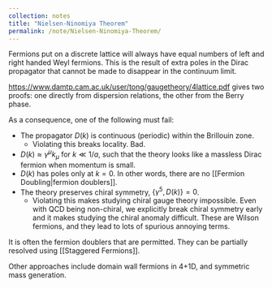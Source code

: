 ```yaml
---
collection: notes
title: "Nielsen-Ninomiya Theorem"
permalink: /note/Nielsen-Ninomiya-Theorem/
---
```

Fermions put on a discrete lattice will always have equal numbers of left and right handed Weyl fermions. This is the result of extra poles in the Dirac propagator that cannot be made to disappear in the continuum limit. 



https://www.damtp.cam.ac.uk/user/tong/gaugetheory/4lattice.pdf gives two proofs: one directly from dispersion relations, the other from the Berry phase.

As a consequence, one of the following must fail:
- The propagator $D(k)$ is continuous (periodic) within the Brillouin zone. 
	- Violating this breaks locality. Bad.
- $D(k) \approx \gamma^\mu k_\mu$ for $k \ll 1/a$, such that the theory looks like a massless Dirac fermion when momentum is small.
- $D(k)$ has poles only at $k=0$. In other words, there are no [[Fermion Doubling|fermion doublers]].
- The theory preserves chiral symmetry, $\{\gamma^5,D(k)\} = 0$.
	- Violating this makes studying chiral gauge theory impossible. Even with QCD being non-chiral, we explicitly break chiral symmetry early and it makes studying the chiral anomaly difficult. These are Wilson fermions, and they lead to lots of spurious annoying terms.

It is often the fermion doublers that are permitted. They can be partially resolved using [[Staggered Fermions]].

Other approaches include domain wall fermions in 4+1D, and symmetric mass generation.